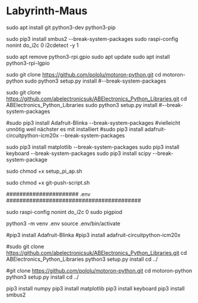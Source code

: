 # Labyrinth-Maus

sudo apt install git python3-dev python3-pip

sudo pip3 install smbus2 --break-system-packages
sudo raspi-config nonint do_i2c 0
i2cdetect -y 1

sudo apt remove python3-rpi.gpio
sudo apt update
sudo apt install python3-rpi-lgpio

sudo git clone https://github.com/pololu/motoron-python.git
cd motoron-python
sudo python3 setup.py install #--break-system-packages

sudo git clone https://github.com/abelectronicsuk/ABElectronics_Python_Libraries.git
cd ABElectronics_Python_Libraries
sudo python3 setup.py install #--break-system-packages

#sudo pip3 install Adafruit-Blinka --break-system-packages #vielleicht unnötig weil nächster es mit installiert 
#sudo pip3 install adafruit-circuitpython-icm20x --break-system-packages

sudo pip3 install matplotlib --break-system-packages
sudo pip3 install keyboard --break-system-packages
sudo pip3 install scipy --break-system-package


sudo chmod +x setup_pi_ap.sh

sudo chmod +x git-push-script.sh




###################### .env  #########################################

sudo raspi-config nonint do_i2c 0
sudo pigpiod

python3 -m venv .env
source .env/bin/activate

#pip3 install Adafruit-Blinka
#pip3 install adafruit-circuitpython-icm20x

#sudo git clone https://github.com/abelectronicsuk/ABElectronics_Python_Libraries.git
cd ABElectronics_Python_Libraries
python3 setup.py install
cd ../

#git clone https://github.com/pololu/motoron-python.git
cd motoron-python
python3 setup.py install
cd ../

pip3 install numpy
pip3 install matplotlib
pip3 install keyboard
pip3 install smbus2








